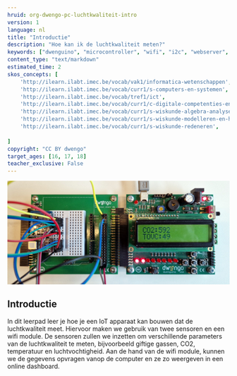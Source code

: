 ```yaml
---
hruid: org-dwengo-pc-luchtkwaliteit-intro
version: 1
language: nl
title: "Introductie"
description: "Hoe kan ik de luchtkwaliteit meten?"
keywords: ["dwenguino", "microcontroller", "wifi", "i2c", "webserver", "web", "internet", "co2", "luchtkwaliteit"]
content_type: "text/markdown"
estimated_time: 2
skos_concepts: [
    'http://ilearn.ilabt.imec.be/vocab/vak1/informatica-wetenschappen', 
    'http://ilearn.ilabt.imec.be/vocab/curr1/s-computers-en-systemen',
    'http://ilearn.ilabt.imec.be/vocab/tref1/ict',
    'http://ilearn.ilabt.imec.be/vocab/curr1/c-digitale-competenties-en-mediawijsheid',
    'http://ilearn.ilabt.imec.be/vocab/curr1/s-wiskunde-algebra-analyse',
    'http://ilearn.ilabt.imec.be/vocab/curr1/s-wiskunde-modelleren-en-heuristiek',
    'http://ilearn.ilabt.imec.be/vocab/curr1/s-wiskunde-redeneren',

]
copyright: "CC BY dwengo"
target_ages: [16, 17, 18]
teacher_exclusive: False
---
```


![Banner met Dwenguino als luchtkwaliteitsmeter.](images/dwenguino_co2.jpg)

## Introductie

In dit leerpad leer je hoe je een IoT apparaat kan bouwen dat de luchtkwaliteit meet. Hiervoor maken we gebruik van twee sensoren en een wifi module. De sensoren zullen we inzetten om verschillende parameters van de luchtkwaliteit te meten, bijvoorbeeld giftige gassen, CO2, temperatuur en luchtvochtigheid. Aan de hand van de wifi module, kunnen we de gegevens opvragen vanop de computer en ze zo weergeven in een online dashboard.

